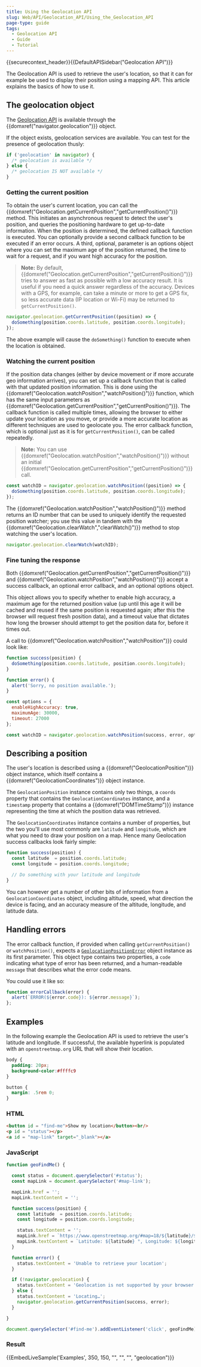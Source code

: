 ```yaml
---
title: Using the Geolocation API
slug: Web/API/Geolocation_API/Using_the_Geolocation_API
page-type: guide
tags:
  - Geolocation API
  - Guide
  - Tutorial
---
```

{{securecontext_header}}{{DefaultAPISidebar("Geolocation API")}}

The Geolocation API is used to retrieve the user's location, so that it can for example be used to display their position using a mapping API. This article explains the basics of how to use it.

## The geolocation object

The [Geolocation API](/en-US/docs/Web/API/Geolocation) is available through the {{domxref("navigator.geolocation")}} object.

If the object exists, geolocation services are available. You can test for the presence of geolocation thusly:

```js
if ('geolocation' in navigator) {
  /* geolocation is available */
} else {
  /* geolocation IS NOT available */
}
```

### Getting the current position

To obtain the user's current location, you can call the {{domxref("Geolocation.getCurrentPosition","getCurrentPosition()")}} method. This initiates an asynchronous request to detect the user's position, and queries the positioning hardware to get up-to-date information. When the position is determined, the defined callback function is executed. You can optionally provide a second callback function to be executed if an error occurs. A third, optional, parameter is an options object where you can set the maximum age of the position returned, the time to wait for a request, and if you want high accuracy for the position.

> **Note:** By default, {{domxref("Geolocation.getCurrentPosition","getCurrentPosition()")}} tries to answer as fast as possible with a low accuracy result. It is useful if you need a quick answer regardless of the accuracy. Devices with a GPS, for example, can take a minute or more to get a GPS fix, so less accurate data (IP location or Wi-Fi) may be returned to `getCurrentPosition()`.

```js
navigator.geolocation.getCurrentPosition((position) => {
  doSomething(position.coords.latitude, position.coords.longitude);
});
```

The above example will cause the `doSomething()` function to execute when the location is obtained.

### Watching the current position

If the position data changes (either by device movement or if more accurate geo information arrives), you can set up a callback function that is called with that updated position information. This is done using the {{domxref("Geolocation.watchPosition","watchPosition()")}} function, which has the same input parameters as {{domxref("Geolocation.getCurrentPosition","getCurrentPosition()")}}. The callback function is called multiple times, allowing the browser to either update your location as you move, or provide a more accurate location as different techniques are used to geolocate you. The error callback function, which is optional just as it is for `getCurrentPosition()`, can be called repeatedly.

> **Note:** You can use {{domxref("Geolocation.watchPosition","watchPosition()")}} without an initial {{domxref("Geolocation.getCurrentPosition","getCurrentPosition()")}} call.

```js
const watchID = navigator.geolocation.watchPosition((position) => {
  doSomething(position.coords.latitude, position.coords.longitude);
});
```

The {{domxref("Geolocation.watchPosition","watchPosition()")}} method returns an ID number that can be used to uniquely identify the requested position watcher; you use this value in tandem with the {{domxref("Geolocation.clearWatch","clearWatch()")}} method to stop watching the user's location.

```js
navigator.geolocation.clearWatch(watchID);
```

### Fine tuning the response

Both {{domxref("Geolocation.getCurrentPosition","getCurrentPosition()")}} and {{domxref("Geolocation.watchPosition","watchPosition()")}} accept a success callback, an optional error callback, and an optional options object.

This object allows you to specify whether to enable high accuracy, a maximum age for the returned position value (up until this age it will be cached and reused if the same position is requested again; after this the browser will request fresh position data), and a timeout value that dictates how long the browser should attempt to get the position data for, before it times out.

A call to {{domxref("Geolocation.watchPosition","watchPosition")}} could look like:

```js
function success(position) {
  doSomething(position.coords.latitude, position.coords.longitude);
}

function error() {
  alert('Sorry, no position available.');
}

const options = {
  enableHighAccuracy: true,
  maximumAge: 30000,
  timeout: 27000
};

const watchID = navigator.geolocation.watchPosition(success, error, options);
```

## Describing a position

The user's location is described using a {{domxref("GeolocationPosition")}} object instance, which itself contains a {{domxref("GeolocationCoordinates")}} object instance.

The `GeolocationPosition` instance contains only two things, a `coords` property that contains the `GeolocationCoordinates` instance, and a `timestamp` property that contains a {{domxref("DOMTimeStamp")}} instance representing the time at which the position data was retrieved.

The `GeolocationCoordinates` instance contains a number of properties, but the two you'll use most commonly are `latitude` and `longitude`, which are what you need to draw your position on a map. Hence many Geolocation success callbacks look fairly simple:

```js
function success(position) {
  const latitude  = position.coords.latitude;
  const longitude = position.coords.longitude;

  // Do something with your latitude and longitude
}
```

You can however get a number of other bits of information from a `GeolocationCoordinates` object, including altitude, speed, what direction the device is facing, and an accuracy measure of the altitude, longitude, and latitude data.

## Handling errors

The error callback function, if provided when calling `getCurrentPosition()` or `watchPosition()`, expects a [`GeolocationPositionError`](/en-US/docs/Web/API/GeolocationPositionError) object instance as its first parameter. This object type contains two properties, a `code` indicating what type of error has been returned, and a human-readable `message` that describes what the error code means.

You could use it like so:

```js
function errorCallback(error) {
  alert(`ERROR(${error.code}): ${error.message}`);
};
```

## Examples

In the following example the Geolocation API is used to retrieve the user's latitude and longitude. If successful, the available hyperlink is populated with an `openstreetmap.org` URL that will show their location.

```css hidden
body {
  padding: 20px;
  background-color:#ffffc9
}

button {
  margin: .5rem 0;
}
```

### HTML

```html
<button id = "find-me">Show my location</button><br/>
<p id = "status"></p>
<a id = "map-link" target="_blank"></a>
```

### JavaScript

```js
function geoFindMe() {

  const status = document.querySelector('#status');
  const mapLink = document.querySelector('#map-link');

  mapLink.href = '';
  mapLink.textContent = '';

  function success(position) {
    const latitude  = position.coords.latitude;
    const longitude = position.coords.longitude;

    status.textContent = '';
    mapLink.href = `https://www.openstreetmap.org/#map=18/${latitude}/${longitude}`;
    mapLink.textContent = `Latitude: ${latitude} °, Longitude: ${longitude} °`;
  }

  function error() {
    status.textContent = 'Unable to retrieve your location';
  }

  if (!navigator.geolocation) {
    status.textContent = 'Geolocation is not supported by your browser';
  } else {
    status.textContent = 'Locating…';
    navigator.geolocation.getCurrentPosition(success, error);
  }

}

document.querySelector('#find-me').addEventListener('click', geoFindMe);
```

### Result

{{EmbedLiveSample('Examples', 350, 150, "", "", "", "geolocation")}}

